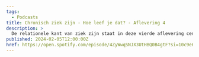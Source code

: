 ```yaml
---
tags:
  - Podcasts
title: Chronisch ziek zijn - Hoe leef je dat? - Aflevering 4
description: >
  De relationele kant van ziek zijn staat in deze vierde aflevering centraal. Chronisch ziek zijn en de omgeving. Ziek zijn doe je niet alleen.
published: 2024-02-05T12:00:00Z
href: https://open.spotify.com/episode/4ZyWwqSNJX3UtHBQ0B4gtF?si=10c9e673493d4604
---
```

